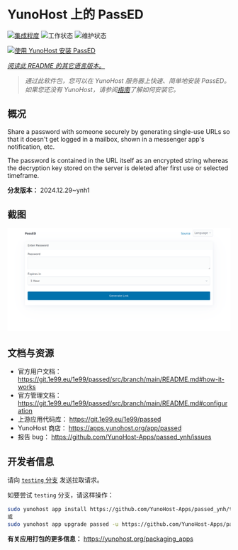 <!--
注意：此 README 由 <https://github.com/YunoHost/apps/tree/master/tools/readme_generator> 自动生成
请勿手动编辑。
-->

# YunoHost 上的 PassED

[![集成程度](https://apps.yunohost.org/badge/integration/passed)](https://ci-apps.yunohost.org/ci/apps/passed/)
![工作状态](https://apps.yunohost.org/badge/state/passed)
![维护状态](https://apps.yunohost.org/badge/maintained/passed)

[![使用 YunoHost 安装 PassED](https://install-app.yunohost.org/install-with-yunohost.svg)](https://install-app.yunohost.org/?app=passed)

*[阅读此 README 的其它语言版本。](./ALL_README.md)*

> *通过此软件包，您可以在 YunoHost 服务器上快速、简单地安装 PassED。*  
> *如果您还没有 YunoHost，请参阅[指南](https://yunohost.org/install)了解如何安装它。*

## 概况

Share a password with someone securely by generating single-use URLs so that it doesn't get logged in a mailbox, shown in a messenger app's notification, etc. 

The password is contained in the URL itself as an encrypted string whereas the decryption key stored on the server is deleted after first use or selected timeframe. 


**分发版本：** 2024.12.29~ynh1

## 截图

![PassED 的截图](./doc/screenshots/passed_ynh.png)

## 文档与资源

- 官方用户文档： <https://git.1e99.eu/1e99/passed/src/branch/main/README.md#how-it-works>
- 官方管理文档： <https://git.1e99.eu/1e99/passed/src/branch/main/README.md#configuration>
- 上游应用代码库： <https://git.1e99.eu/1e99/passed>
- YunoHost 商店： <https://apps.yunohost.org/app/passed>
- 报告 bug： <https://github.com/YunoHost-Apps/passed_ynh/issues>

## 开发者信息

请向 [`testing` 分支](https://github.com/YunoHost-Apps/passed_ynh/tree/testing) 发送拉取请求。

如要尝试 `testing` 分支，请这样操作：

```bash
sudo yunohost app install https://github.com/YunoHost-Apps/passed_ynh/tree/testing --debug
或
sudo yunohost app upgrade passed -u https://github.com/YunoHost-Apps/passed_ynh/tree/testing --debug
```

**有关应用打包的更多信息：** <https://yunohost.org/packaging_apps>
